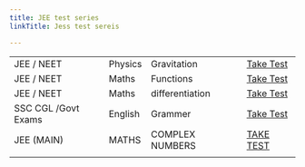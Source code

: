 ```yaml
---
title: JEE test series
linkTitle: Jess test sereis

---
```


|                     |         |                 |                                                        |
|---------------------|---------|-----------------|--------------------------------------------------------|
| JEE / NEET          | Physics | Gravitation     | [Take Test](https://edugeeksalert.in/jee-gravitation/) |
| JEE / NEET          | Maths   | Functions       | [Take Test](https://edugeeksalert.in/jee-functions/) |
| JEE / NEET          | Maths   | differentiation | [Take Test](https://edugeeksalert.in/jee-gravitation/) |
| SSC CGL /Govt Exams | English | Grammer         | [Take Test](https://edugeeksalert.in/ssc-cgl-english-2021-quiz/) |
| JEE (MAIN)          | MATHS   | COMPLEX NUMBERS | [TAKE TEST](https://edugeeksalert.in//complex-numbers-quiz/)|
|                     |         |                 |                                                        |

